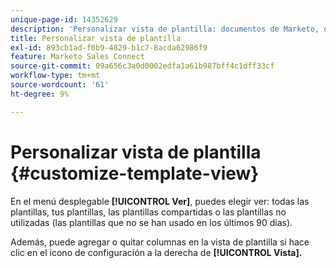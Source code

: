```yaml
---
unique-page-id: 14352629
description: 'Personalizar vista de plantilla: documentos de Marketo, documentación del producto'
title: Personalizar vista de plantilla
exl-id: 893cb1ad-f0b9-4829-b1c7-8acda62986f9
feature: Marketo Sales Connect
source-git-commit: 09a656c3a0d0002edfa1a61b987bff4c1dff33cf
workflow-type: tm+mt
source-wordcount: '61'
ht-degree: 9%

---
```


# Personalizar vista de plantilla {#customize-template-view}

En el menú desplegable **[!UICONTROL Ver]**, puedes elegir ver: todas las plantillas, tus plantillas, las plantillas compartidas o las plantillas no utilizadas (las plantillas que no se han usado en los últimos 90 días).

Además, puede agregar o quitar columnas en la vista de plantilla si hace clic en el icono de configuración a la derecha de **[!UICONTROL Vista].**
